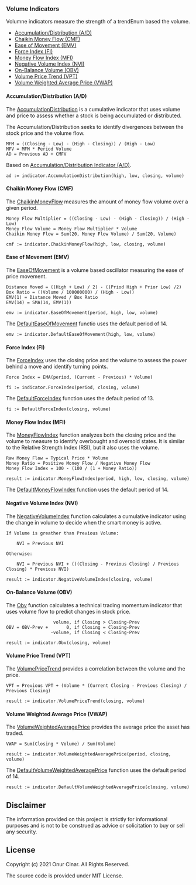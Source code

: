 ### Volume Indicators

Volumne indicators measure the strength of a trendEnum based the volume.

- [Accumulation/Distribution (A/D)](#accumulationdistribution-ad)
- [Chaikin Money Flow (CMF)](#chaikin-money-flow-cmf)
- [Ease of Movement (EMV)](#ease-of-movement-emv)
- [Force Index (FI)](#force-index-fi)
- [Money Flow Index (MFI)](#money-flow-index-mfi)
- [Negative Volume Index (NVI)](#negative-volume-index-nvi)
- [On-Balance Volume (OBV)](#on-balance-volume-obv)
- [Volume Price Trend (VPT)](#volume-price-trendEnum-vpt)
- [Volume Weighted Average Price (VWAP)](#volume-weighted-average-price-vwap)

#### Accumulation/Distribution (A/D)

The [AccumulationDistribution](https://pkg.go.dev/github.com/cinar/indicator#AccumulationDistribution) is a cumulative indicator that uses volume and price to assess whether a stock is being accumulated or distributed.

The Accumulation/Distribution seeks to identify divergences between the stock price and the volume flow.

```
MFM = ((Closing - Low) - (High - Closing)) / (High - Low)
MFV = MFM * Period Volume
AD = Previous AD + CMFV
```

Based on [Accumulation/Distribution Indicator (A/D)](https://www.investopedia.com/terms/a/accumulationdistribution.asp).

```golang
ad := indicator.AccumulationDistribution(high, low, closing, volume)
```

#### Chaikin Money Flow (CMF)

The [ChaikinMoneyFlow](https://pkg.go.dev/github.com/cinar/indicator#ChaikinMoneyFlow) measures the amount of money flow volume over a given period.

```
Money Flow Multiplier = ((Closing - Low) - (High - Closing)) / (High - Low)
Money Flow Volume = Money Flow Multiplier * Volume
Chaikin Money Flow = Sum(20, Money Flow Volume) / Sum(20, Volume)
```

```Golang
cmf := indicator.ChaikinMoneyFlow(high, low, closing, volume)
```

#### Ease of Movement (EMV)

The [EaseOfMovement](https://pkg.go.dev/github.com/cinar/indicator#EaseOfMovement) is a volume based oscillator measuring the ease of price movement.

```
Distance Moved = ((High + Low) / 2) - ((Priod High + Prior Low) /2)
Box Ratio = ((Volume / 100000000) / (High - Low))
EMV(1) = Distance Moved / Box Ratio
EMV(14) = SMA(14, EMV(1))
```

```Golang
emv := indicator.EaseOfMovement(period, high, low, volume)
```

The [DefaultEaseOfMovement](https://pkg.go.dev/github.com/cinar/indicator#DefaultEaseOfMovement) functio uses the default period of 14.

```Golang
emv := indicator.DefaultEaseOfMovement(high, low, volume)
```

#### Force Index (FI)

The [ForceIndex](https://pkg.go.dev/github.com/cinar/indicator#ForceIndex) uses the closing price and the volume to assess the power behind a move and identify turning points.

```
Force Index = EMA(period, (Current - Previous) * Volume)
```

```Golang
fi := indicator.ForceIndex(period, closing, volume)
```

The [DefaultForceIndex](https://pkg.go.dev/github.com/cinar/indicator#DefaultForceIndex) function uses the default period of 13.

```Golang
fi := DefaultForceIndex(closing, volume)
```

#### Money Flow Index (MFI)

The [MoneyFlowIndex](https://pkg.go.dev/github.com/cinar/indicator#MoneyFlowIndex) function analyzes both the closing price and the volume to measure to identify overbought and oversold states. It is similar to the Relative Strength Index (RSI), but it also uses the volume.

```
Raw Money Flow = Typical Price * Volume
Money Ratio = Positive Money Flow / Negative Money Flow
Money Flow Index = 100 - (100 / (1 + Money Ratio))
```

```Golang
result := indicator.MoneyFlowIndex(period, high, low, closing, volume)
```

The [DefaultMoneyFlowIndex](https://pkg.go.dev/github.com/cinar/indicator#DefaultMoneyFlowIndex) function uses the default period of 14.

#### Negative Volume Index (NVI)

The [NegativeVolumeIndex](https://pkg.go.dev/github.com/cinar/indicator#NegativeVolumeIndex) function calculates a cumulative indicator using the change in volume to decide when the smart money is active.

```
If Volume is greather than Previous Volume:

    NVI = Previous NVI

Otherwise:

    NVI = Previous NVI + (((Closing - Previous Closing) / Previous Closing) * Previous NVI)
```

```Golang
result := indicator.NegativeVolumeIndex(closing, volume)
```

#### On-Balance Volume (OBV)

The [Obv](https://pkg.go.dev/github.com/cinar/indicator#Obv) function calculates a technical trading momentum indicator that uses volume flow to predict changes in stock price.

```
                  volume, if Closing > Closing-Prev
OBV = OBV-Prev +       0, if Closing = Closing-Prev
                 -volume, if Closing < Closing-Prev
```

```Golang
result := indicator.Obv(closing, volume)
```

#### Volume Price Trend (VPT)

The [VolumePriceTrend](https://pkg.go.dev/github.com/cinar/indicator#VolumePriceTrend) provides a correlation between the volume and the price.

```
VPT = Previous VPT + (Volume * (Current Closing - Previous Closing) / Previous Closing)
```

```Golang
result := indicator.VolumePriceTrend(closing, volume)
```

#### Volume Weighted Average Price (VWAP)

The [VolumeWeightedAveragePrice](https://pkg.go.dev/github.com/cinar/indicator#VolumeWeightedAveragePrice) provides the average price the asset has traded.

```
VWAP = Sum(Closing * Volume) / Sum(Volume)
```

```Golang
result := indicator.VolumeWeightedAveragePrice(period, closing, volume)
```

The [DefaultVolumeWeightedAveragePrice](https://pkg.go.dev/github.com/cinar/indicator#DefaultVolumeWeightedAveragePrice) function uses the default period of 14.

```Golang
result := indicator.DefaultVolumeWeightedAveragePrice(closing, volume)
```

## Disclaimer

The information provided on this project is strictly for informational purposes and is not to be construed as advice or solicitation to buy or sell any security.

## License

Copyright (c) 2021 Onur Cinar. All Rights Reserved.

The source code is provided under MIT License.
